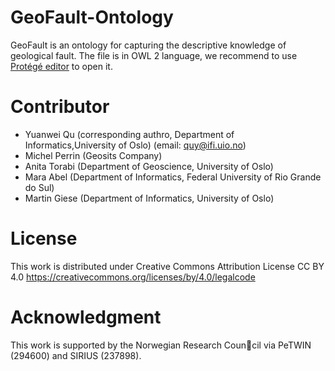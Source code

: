 # GeoFault-Ontology
GeoFault is an ontology for capturing the descriptive knowledge of geological fault.
The file is in OWL 2 language, we recommend to use [Protégé editor](https://protege.stanford.edu/) to open it.

# Contributor
- Yuanwei Qu (corresponding authro, Department of Informatics,University of Oslo) (email: quy@ifi.uio.no)
- Michel Perrin (Geosits Company)
- Anita Torabi (Department of Geoscience, University of Oslo)
- Mara Abel (Department of Informatics, Federal University of Rio Grande do Sul)
- Martin Giese (Department of Informatics, University of Oslo)

# License
This work is distributed under Creative Commons Attribution License CC BY 4.0 <https://creativecommons.org/licenses/by/4.0/legalcode>

# Acknowledgment
This work is supported by the Norwegian Research Council via PeTWIN (294600) and SIRIUS (237898).
